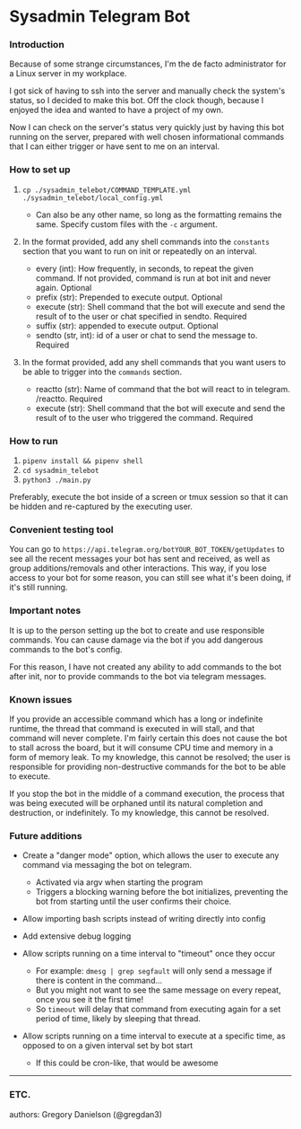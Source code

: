 # Sysadmin Telegram Bot

### Introduction
Because of some strange circumstances, I'm the de facto administrator for a Linux server in my workplace.

I got sick of having to ssh into the server and manually check the system's status, so I decided to make this bot. Off the clock though, because I enjoyed the idea and wanted to have a project of my own.

Now I can check on the server's status very quickly just by having this bot running on the server, prepared with well chosen informational commands that I can either trigger or have sent to me on an interval.


### How to set up
1. `cp ./sysadmin_telebot/COMMAND_TEMPLATE.yml ./sysadmin_telebot/local_config.yml`
    - Can also be any other name, so long as the formatting remains the same. Specify custom files with the `-c` argument.

2. In the format provided, add any shell commands into the `constants` section that you want to run on init or repeatedly on an interval.
    - every (int): How frequently, in seconds, to repeat the given command. If not provided, command is run at bot init and never again. Optional
    - prefix (str): Prepended to execute output. Optional
    - execute (str): Shell command that the bot will execute and send the result of to the user or chat specified in sendto. Required
    - suffix (str): appended to execute output. Optional
    - sendto (str, int): id of a user or chat to send the message to. Required

3. In the format provided, add any shell commands that you want users to be able to trigger into the `commands` section.
    - reactto (str): Name of command that the bot will react to in telegram. /reactto. Required
    - execute (str): Shell command that the bot will execute and send the result of to the user who triggered the command. Required

### How to run
1. `pipenv install && pipenv shell`
2. `cd sysadmin_telebot`
3. `python3 ./main.py`

Preferably, execute the bot inside of a screen or tmux session so that it can be hidden and re-captured by the executing user.

### Convenient testing tool
You can go to `https://api.telegram.org/botYOUR_BOT_TOKEN/getUpdates` to see all the recent messages your bot has sent and received, as well as group additions/removals and other interactions. This way,
if you lose access to your bot for some reason, you can still see what it's been doing, if it's still running.


### Important notes
It is up to the person setting up the bot to create and use responsible commands. You can cause damage via the bot if you add dangerous commands to the bot's config.

For this reason, I have not created any ability to add commands to the bot after init, nor to provide commands to the bot via telegram messages.


### Known issues
If you provide an accessible command which has a long or indefinite runtime, the thread that command is executed in will stall, and that command will never complete. I'm fairly certain this does not cause the bot to stall across the board, but it will consume CPU time and memory in a form of memory leak. To my knowledge, this cannot be resolved; the user is responsible for providing non-destructive commands for the bot to be able to execute.

If you stop the bot in the middle of a command execution, the process that was being executed will be orphaned until its natural completion and destruction, or indefinitely. To my knowledge, this cannot be resolved.

### Future additions
* Create a "danger mode" option, which allows the user to execute any command via messaging the bot on telegram.
    - Activated via argv when starting the program
    - Triggers a blocking warning before the bot initializes, preventing the bot from starting until the user confirms their choice.

* Allow importing bash scripts instead of writing directly into config

* Add extensive debug logging

* Allow scripts running on a time interval to "timeout" once they occur
    - For example: `dmesg | grep segfault` will only send a message if there is content in the command...
    - But you might not want to see the same message on every repeat, once you see it the first time!
    - So `timeout` will delay that command from executing again for a set period of time, likely by sleeping that thread.

* Allow scripts running on a time interval to execute at a specific time, as opposed
  to on a given interval set by bot start
  - If this could be cron-like, that would be awesome



-----

### ETC.

authors: Gregory Danielson (@gregdan3)
